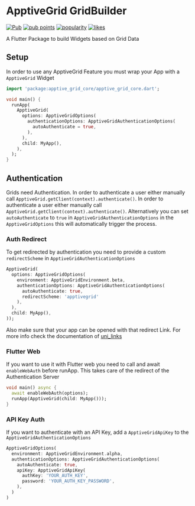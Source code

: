 # ApptiveGrid GridBuilder

[![Pub](https://img.shields.io/pub/v/apptive_grid_grid_builder.svg)](https://pub.dartlang.org/packages/apptive_grid_grid_builder)  [![pub points](https://badges.bar/apptive_grid_grid_builder/pub%20points)](https://pub.dev/packages/apptive_grid_grid_builder/score)  [![popularity](https://badges.bar/apptive_grid_grid_builder/popularity)](https://pub.dev/packages/apptive_grid_grid_builder/score)  [![likes](https://badges.bar/apptive_grid_grid_builder/likes)](https://pub.dev/packages/apptive_grid_grid_builder/score)

A Flutter Package to build Widgets based on Grid Data

## Setup

In order to use any ApptiveGrid Feature you must wrap your App with a `ApptiveGrid` Widget

```dart
import 'package:apptive_grid_core/apptive_grid_core.dart';

void main() {
  runApp(
    ApptiveGrid(
      options: ApptiveGridOptions(
        authenticationOptions: ApptiveGridAuthenticationOptions(
          autoAuthenticate = true,
        ),
      ),
      child: MyApp(),
    ),
  );
}
```

## Authentication

Grids need Authentication. In order to authenticate a user either manually call `ApptiveGrid.getClient(context).authenticate()`.
In order to authenticate a user either manually call `ApptiveGrid.getClient(context).authenticate()`.
Alternatively you can set `autoAuthenticate` to `true` in `ApptiveGridAuthenticationOptions` in the `ApptiveGridOptions` this will automatically trigger the process.
### Auth Redirect
To get redirected by authentication you need to provide a custom `redirectScheme` in `ApptiveGridAuthenticationOptions`
```dart
ApptiveGrid(
  options: ApptiveGridOptions(
    environment: ApptiveGridEnvironment.beta,
    authenticationOptions: ApptiveGridAuthenticationOptions(
      autoAuthenticate: true,
      redirectScheme: 'apptivegrid'
    ),
  ),
  child: MyApp(),
));
```
Also make sure that your app can be opened with that redirect Link. For more info check the documentation of [uni_links](https://pub.dev/packages/uni_links)
### Flutter Web
If you want to use it with Flutter web you need to call and await `enableWebAuth` before runApp. This takes care of the redirect of the Authentication Server

```dart
void main() async {
  await enableWebAuth(options);
  runApp(ApptiveGrid(child: MyApp()));
}
```

### API Key Auth
If you want to authenticate with an API Key, add a `ApptiveGridApiKey` to the `ApptiveGridAuthenticationOptions`
```dart
ApptiveGridOptions(
  environment: ApptiveGridEnvironment.alpha,
  authenticationOptions: ApptiveGridAuthenticationOptions(
    autoAuthenticate: true,
    apiKey: ApptiveGridApiKey(
      authKey: 'YOUR_AUTH_KEY',
      password: 'YOUR_AUTH_KEY_PASSWORD',
    ),
  )
)
```

